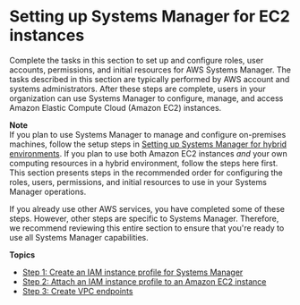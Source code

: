 # Setting up Systems Manager for EC2 instances<a name="systems-manager-setting-up-ec2"></a>

Complete the tasks in this section to set up and configure roles, user accounts, permissions, and initial resources for AWS Systems Manager\. The tasks described in this section are typically performed by AWS account and systems administrators\. After these steps are complete, users in your organization can use Systems Manager to configure, manage, and access Amazon Elastic Compute Cloud \(Amazon EC2\) instances\.

**Note**  
If you plan to use Systems Manager to manage and configure on\-premises machines, follow the setup steps in [Setting up Systems Manager for hybrid environments](systems-manager-managedinstances.md)\. If you plan to use both Amazon EC2 instances *and* your own computing resources in a hybrid environment, follow the steps here first\. This section presents steps in the recommended order for configuring the roles, users, permissions, and initial resources to use in your Systems Manager operations\. 

If you already use other AWS services, you have completed some of these steps\. However, other steps are specific to Systems Manager\. Therefore, we recommend reviewing this entire section to ensure that you're ready to use all Systems Manager capabilities\. 

**Topics**
+ [Step 1: Create an IAM instance profile for Systems Manager](setup-instance-profile.md)
+ [Step 2: Attach an IAM instance profile to an Amazon EC2 instance](setup-launch-managed-instance.md)
+ [Step 3: Create VPC endpoints](setup-create-vpc.md)